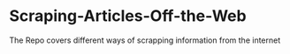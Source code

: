 # Scraping-Articles-Off-the-Web
The Repo covers different ways of scrapping information from the internet
